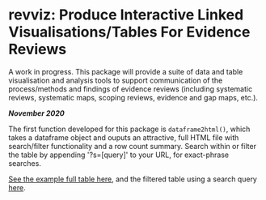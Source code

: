 # revviz: Produce Interactive Linked Visualisations/Tables For Evidence Reviews

A work in progress. This package will provide a suite of data and table visualisation and analysis tools to support communication of the process/methods and findings of evidence reviews (including systematic reviews, systematic maps, scoping reviews, evidence and gap maps, etc.).

***November 2020***

The first function developed for this package is `dataframe2html()`, which takes a dataframe object and ouputs an attractive, full HTML file with search/filter functionality and a row count summary. Search within or filter the table by appending '?s=[query]' to your URL, for exact-phrase searches.

[See the example full table here](https://eviemsm4.github.io/tabletemplate.html), and the filtered table using a search query [here](https://eviemsm4.github.io/tabletemplate.html?s=USA%2FCanada%20College%2FUniversity%20Professional%20Training).
